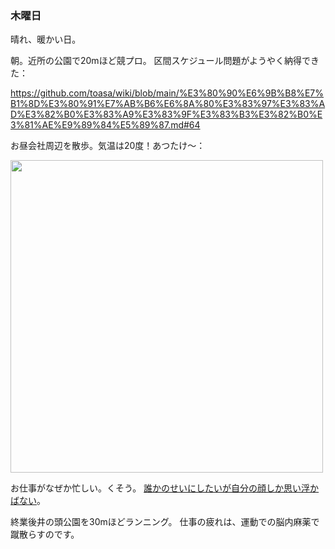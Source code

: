 ### 木曜日

晴れ、暖かい日。

朝。近所の公園で20mほど競プロ。
区間スケジュール問題がようやく納得できた：

https://github.com/toasa/wiki/blob/main/%E3%80%90%E6%9B%B8%E7%B1%8D%E3%80%91%E7%AB%B6%E6%8A%80%E3%83%97%E3%83%AD%E3%82%B0%E3%83%A9%E3%83%9F%E3%83%B3%E3%82%B0%E3%81%AE%E9%89%84%E5%89%87.md#64

お昼会社周辺を散歩。気温は20度！あつたけ〜：

<img src="https://i.imgur.com/srFNKci.jpg" width="500">

お仕事がなぜか忙しい。くそう。
[誰かのせいにしたいが自分の顔しか思い浮かばない](https://dic.nicovideo.jp/a/%E8%AA%B0%E3%81%8B%E3%81%AE%E3%81%9B%E3%81%84%E3%81%AB%E3%81%97%E3%81%9F%E3%81%84%E3%81%8C%E8%87%AA%E5%88%86%E3%81%AE%E9%A1%94%E3%81%97%E3%81%8B%E6%80%9D%E3%81%84%E6%B5%AE%E3%81%8B%E3%81%B0%E3%81%AA%E3%81%84)。

終業後井の頭公園を30mほどランニング。
仕事の疲れは、運動での脳内麻薬で蹴散らすのです。